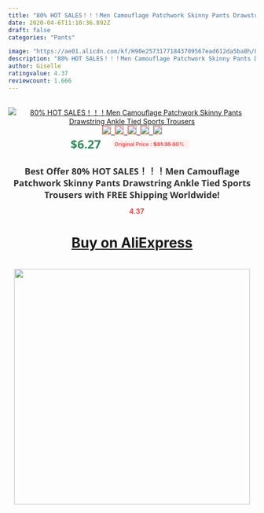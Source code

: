 ```yaml
---
title: "80% HOT SALES！！！Men Camouflage Patchwork Skinny Pants Drawstring Ankle Tied Sports Trousers"
date: 2020-04-6T11:10:36.892Z
draft: false
categories: "Pants"

image: "https://ae01.alicdn.com/kf/H90e25731771843709567ead612da5ba8h/80-HOT-SALES-Men-Camouflage-Patchwork-Skinny-Pants-Drawstring-Ankle-Tied-Sports-Trousers.jpg"
description: "80% HOT SALES！！！Men Camouflage Patchwork Skinny Pants Drawstring Ankle Tied Sports Trousers"
author: Giselle
ratingvalue: 4.37
reviewcount: 1.666
---
```

<br>
<div style="text-align: center;">
<a href="https://s.click.aliexpress.com/e/_AX07jR" target="_blank" rel="nofollow noopener noreferrer"><img alt="80% HOT SALES！！！Men Camouflage Patchwork Skinny Pants Drawstring Ankle Tied Sports Trousers" class="magnifier-image" src="https://ae01.alicdn.com/kf/H90e25731771843709567ead612da5ba8h/80-HOT-SALES-Men-Camouflage-Patchwork-Skinny-Pants-Drawstring-Ankle-Tied-Sports-Trousers.jpg_640x640.jpg">
<br>
<img style="border:1px solid salmon" src="https://ae01.alicdn.com/kf/H90e25731771843709567ead612da5ba8h/80-HOT-SALES-Men-Camouflage-Patchwork-Skinny-Pants-Drawstring-Ankle-Tied-Sports-Trousers.jpg_120x120.jpg">&nbsp;&nbsp;<img style="border:1px solid salmon" src="https://ae01.alicdn.com/kf/Hb593eb0b24b141a3b8ec60362450d4eeY/80-HOT-SALES-Men-Camouflage-Patchwork-Skinny-Pants-Drawstring-Ankle-Tied-Sports-Trousers.jpg_120x120.jpg">&nbsp;&nbsp;<img style="border:1px solid salmon" src="https://ae01.alicdn.com/kf/H5caf143708d0450faad9a0d4c92cb976Y/80-HOT-SALES-Men-Camouflage-Patchwork-Skinny-Pants-Drawstring-Ankle-Tied-Sports-Trousers.jpg_120x120.jpg">&nbsp;&nbsp;<img style="border:1px solid salmon" src="https://ae01.alicdn.com/kf/H8f628abf03bf4bd7b8c18a663c6c0dfcJ/80-HOT-SALES-Men-Camouflage-Patchwork-Skinny-Pants-Drawstring-Ankle-Tied-Sports-Trousers.jpg_120x120.jpg">&nbsp;&nbsp;<img style="border:1px solid salmon" src="https://ae01.alicdn.com/kf/Hd86cf3dc81864cc286a640ebfabe3ef38/80-HOT-SALES-Men-Camouflage-Patchwork-Skinny-Pants-Drawstring-Ankle-Tied-Sports-Trousers.jpg_120x120.jpg"></a></div><br0>
<div style="text-align: center;"><span style="background-color: white; border: 0px; box-sizing: border-box; color: seagreen; display: inline-block; font-family: &quot;open sans&quot; , &quot;arial&quot; , &quot;helvetica&quot; , sans-serif , &quot;heiti&quot;; font-size: 24px; font-stretch: inherit; font-weight: 700; line-height: inherit; margin: 0px 10px 0px 0px; padding: 0px; vertical-align: middle;">$6.27 </span>
<span style="background: rgb(255 , 241 , 241); border-radius: 3px; border: 0px; box-sizing: border-box; color: #ff4747; display: inline-block; font-family: inherit; font-size: 12px; font-stretch: inherit; font-style: inherit; font-variant: inherit; font-weight: 600; line-height: inherit; margin: 0px; padding: 2px 5px; transform: scale(0.9); vertical-align: middle;">Original Price : <b style="text-decoration: line-through;">$31.35 </b> 80%&nbsp;&nbsp;</span></div>
<h1 style="color: #333333; display: inline-block; font-family: &quot;open sans&quot; , &quot;arial&quot; , &quot;helvetica&quot; , sans-serif , &quot;heiti&quot;; font-size: 18px; font-stretch: inherit; font-weight: 700; text-align: center;">Best Offer 80% HOT SALES！！！Men Camouflage Patchwork Skinny Pants Drawstring Ankle Tied Sports Trousers with FREE Shipping Worldwide!</h1>
<div style="color: #ff4747; text-align: center;">
<img src="https://4.bp.blogspot.com/-M0ZcTcb-5uY/XleCXlxnR4I/AAAAAAAAAEc/OrjgMkXV1oMQFaCRZj5HQwOCBcu3w1FegCPcBGAYYCw/s1600/star.png" style="height: 15px;">&nbsp;<b>4.37</b></div>
<div class="button_cont" align="center"><a class="buynow_a" href="https://s.click.aliexpress.com/e/_AX07jR" target="_blank" rel="nofollow noopener noreferrer"><H1>Buy on AliExpress</H1></a></div><br>
<div class="separator" style="clear: both; text-align: center;">
<img src="https://lh3.googleusercontent.com/-pTy5HemUv9M/XlePHvY0dAI/AAAAAAAAAE4/0nX5iRUoIWY8eMW9Dpxeirr157OZliDIgCLcBGAsYHQ/s1600/badge.gif" width="480">
</div>
